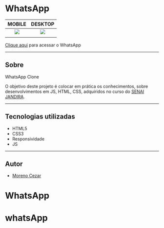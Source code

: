 # WhatsApp

|      MOBILE         |          DESKTOP       |
|:-------------------:|:-----------------------:
|![](./img/zapzap.png)|![](./img/desktopp.png)|
|                     |                        |


[Clique aqui](https://moreno1304.github.io/whatsApp/) para acessar o WhatsApp

---

## Sobre
WhatsApp Clone

O objetivo deste projeto é colocar em prática os conhecimentos, sobre desenvolvimentos em JS, HTML, CSS, adquiridos no curso do [SENAI JANDIRA](https://jandira.sp.senai.br/).

---

## Tecnologias utilizadas 
- HTML5
- CSS3
- Responsividade
- JS

---
## Autor
- [Moreno Cezar](https://github.com/Moreno1304)
# WhatsApp
# whatsApp
